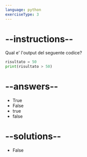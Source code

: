 ```yaml
---
language: python
exerciseType: 3
---
```


# --instructions--

Qual e' l'output del seguente codice?
```python
risultato = 50
print(risultato > 50)
```

# --answers--

- True
- False
- true
- false

# --solutions--

- False
